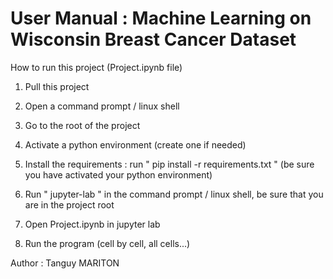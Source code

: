 # User Manual : Machine Learning on Wisconsin Breast Cancer Dataset

How to run this project (Project.ipynb file)

1) Pull this project

2) Open a command prompt / linux shell

3) Go to the root of the project

4) Activate a python environment (create one if needed)

5) Install the requirements : run " pip install -r requirements.txt " (be sure you have activated your python environment)

6) Run " jupyter-lab " in the command prompt / linux shell, be sure that you are in the project root

7) Open Project.ipynb in jupyter lab

8) Run the program (cell by cell, all cells...)

Author : Tanguy MARITON